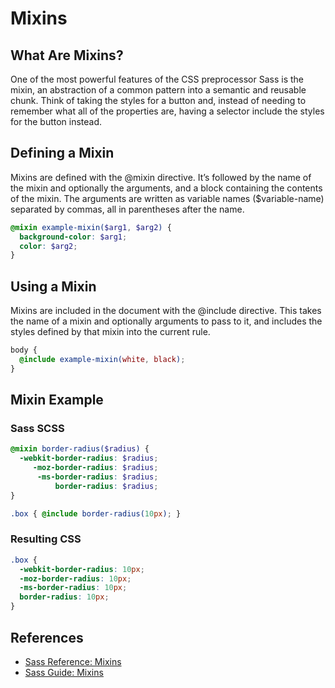 # Mixins

## What Are Mixins?
One of the most powerful features of the CSS preprocessor Sass is the mixin, an abstraction of a common pattern into a semantic and reusable chunk. Think of taking the styles for a button and, instead of needing to remember what all of the properties are, having a selector include the styles for the button instead.

## Defining a Mixin
Mixins are defined with the @mixin directive. It’s followed by the name of the mixin and optionally the arguments, and a block containing the contents of the mixin. The arguments are written as variable names ($variable-name) separated by commas, all in parentheses after the name.
```scss
@mixin example-mixin($arg1, $arg2) {
  background-color: $arg1;
  color: $arg2;
}
```

## Using a Mixin
Mixins are included in the document with the @include directive. This takes the name of a mixin and optionally arguments to pass to it, and includes the styles defined by that mixin into the current rule.
```scss
body {
  @include example-mixin(white, black);
}
```

## Mixin Example
### Sass SCSS
```scss
@mixin border-radius($radius) {
  -webkit-border-radius: $radius;
     -moz-border-radius: $radius;
      -ms-border-radius: $radius;
          border-radius: $radius;
}

.box { @include border-radius(10px); }
```

### Resulting CSS
```css
.box {
  -webkit-border-radius: 10px;
  -moz-border-radius: 10px;
  -ms-border-radius: 10px;
  border-radius: 10px;
}
```

## References
- [Sass Reference: Mixins](http://www.sass-lang.com/documentation/file.SASS_REFERENCE.html#mixins)
- [Sass Guide: Mixins](http://www.sass-lang.com/guide#topic-6)
